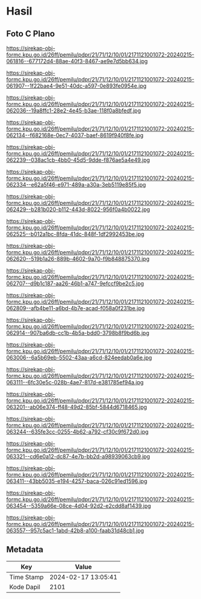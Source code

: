 # Hasil

## Foto C Plano

https://sirekap-obj-formc.kpu.go.id/26ff/pemilu/pdpr/21/71/12/10/01/2171121001072-20240215-061816--677172d4-88ae-40f3-8467-ae9e7d5bb634.jpg

https://sirekap-obj-formc.kpu.go.id/26ff/pemilu/pdpr/21/71/12/10/01/2171121001072-20240215-061907--1f22bae4-9e51-40dc-a597-0e893fe0954e.jpg

https://sirekap-obj-formc.kpu.go.id/26ff/pemilu/pdpr/21/71/12/10/01/2171121001072-20240215-062036--19a8ffc1-28e2-4e45-b3ae-118f0a8bfedf.jpg

https://sirekap-obj-formc.kpu.go.id/26ff/pemilu/pdpr/21/71/12/10/01/2171121001072-20240215-062134--f682168e-0ec7-4037-baef-8619f940f8fe.jpg

https://sirekap-obj-formc.kpu.go.id/26ff/pemilu/pdpr/21/71/12/10/01/2171121001072-20240215-062239--038ac1cb-4bb0-45d5-9dde-f876ae5a4e49.jpg

https://sirekap-obj-formc.kpu.go.id/26ff/pemilu/pdpr/21/71/12/10/01/2171121001072-20240215-062334--e62a5f46-e971-489a-a30a-3eb5119e85f5.jpg

https://sirekap-obj-formc.kpu.go.id/26ff/pemilu/pdpr/21/71/12/10/01/2171121001072-20240215-062429--b281b020-b112-443d-8022-956f0a4b0022.jpg

https://sirekap-obj-formc.kpu.go.id/26ff/pemilu/pdpr/21/71/12/10/01/2171121001072-20240215-062525--b012a1bc-8fda-41dc-848f-1df2992453be.jpg

https://sirekap-obj-formc.kpu.go.id/26ff/pemilu/pdpr/21/71/12/10/01/2171121001072-20240215-062620--519b1a26-889b-4602-9a70-f9b848875370.jpg

https://sirekap-obj-formc.kpu.go.id/26ff/pemilu/pdpr/21/71/12/10/01/2171121001072-20240215-062707--d9b1c187-aa26-46b1-a747-9efccf9be2c5.jpg

https://sirekap-obj-formc.kpu.go.id/26ff/pemilu/pdpr/21/71/12/10/01/2171121001072-20240215-062809--afb4be11-a6bd-4b7e-acad-f058a0f231be.jpg

https://sirekap-obj-formc.kpu.go.id/26ff/pemilu/pdpr/21/71/12/10/01/2171121001072-20240215-062914--907ba6db-cc1b-4b5a-bdd0-3798b8f9bd6b.jpg

https://sirekap-obj-formc.kpu.go.id/26ff/pemilu/pdpr/21/71/12/10/01/2171121001072-20240215-063006--6a5b69eb-5502-43aa-a6cd-824eedab0a6e.jpg

https://sirekap-obj-formc.kpu.go.id/26ff/pemilu/pdpr/21/71/12/10/01/2171121001072-20240215-063111--6fc30e5c-028b-4ae7-817d-e381785ef94a.jpg

https://sirekap-obj-formc.kpu.go.id/26ff/pemilu/pdpr/21/71/12/10/01/2171121001072-20240215-063201--ab06e374-ff48-49d2-85bf-5844d6718465.jpg

https://sirekap-obj-formc.kpu.go.id/26ff/pemilu/pdpr/21/71/12/10/01/2171121001072-20240215-063244--635fe3cc-0255-4b62-a792-cf30c9f672d0.jpg

https://sirekap-obj-formc.kpu.go.id/26ff/pemilu/pdpr/21/71/12/10/01/2171121001072-20240215-063321--cd6e0a12-dc87-4e7b-bb2d-a98939063cb9.jpg

https://sirekap-obj-formc.kpu.go.id/26ff/pemilu/pdpr/21/71/12/10/01/2171121001072-20240215-063411--43bb5035-e194-4257-baca-026c91ed1596.jpg

https://sirekap-obj-formc.kpu.go.id/26ff/pemilu/pdpr/21/71/12/10/01/2171121001072-20240215-063454--5359a66e-08ce-4d04-92d2-e2cdd8af1439.jpg

https://sirekap-obj-formc.kpu.go.id/26ff/pemilu/pdpr/21/71/12/10/01/2171121001072-20240215-063557--957c5ac1-1abd-42b8-a100-faab31d48cb1.jpg


## Metadata

| Key        | Value               |
| ---------- | ------------------- |
| Time Stamp | 2024-02-17 13:05:41 |
| Kode Dapil | 2101                |



